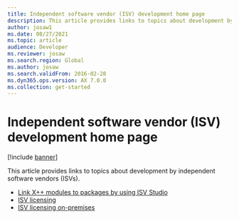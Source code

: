 ```yaml
---
title: Independent software vendor (ISV) development home page
description: This article provides links to topics about development by independent software vendors (ISVs).
author: josaw1
ms.date: 08/27/2021
ms.topic: article
audience: Developer
ms.reviewer: josaw
ms.search.region: Global
ms.author: josaw
ms.search.validFrom: 2016-02-28
ms.dyn365.ops.version: AX 7.0.0
ms.collection: get-started
---
```


# Independent software vendor (ISV) development home page

[!include [banner](../includes/banner.md)]

This article provides links to topics about development by independent software vendors (ISVs).

+ [Link X++ modules to packages by using ISV Studio](isv-studio-solutions.md)
+ [ISV licensing](isv-licensing.md)
+ [ISV licensing on-premises](isv-licensing-on-prem.md)

